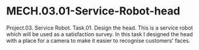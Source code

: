 # MECH.03.01-Service-Robot-head
Project.03. Service Robot. Task.01. Design the head.
This is a service robot which will be used as a satisfaction survey. In this task I designed the head with a place for a camera to make it easier to recognise customers' faces.

